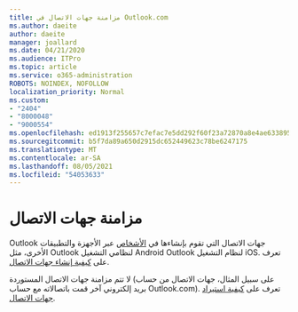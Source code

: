 ```yaml
---
title: مزامنة جهات الاتصال في Outlook.com
ms.author: daeite
author: daeite
manager: joallard
ms.date: 04/21/2020
ms.audience: ITPro
ms.topic: article
ms.service: o365-administration
ROBOTS: NOINDEX, NOFOLLOW
localization_priority: Normal
ms.custom:
- "2404"
- "8000048"
- "9000554"
ms.openlocfilehash: ed1913f255657c7efac7e5dd292f60f23a72870a8e4ae6338952e790416dd993
ms.sourcegitcommit: b5f7da89a650d2915dc652449623c78be6247175
ms.translationtype: MT
ms.contentlocale: ar-SA
ms.lasthandoff: 08/05/2021
ms.locfileid: "54053633"
---
```

# <a name="sync-contacts"></a>مزامنة جهات الاتصال

Outlook جهات الاتصال التي تقوم بإنشاءها في [الأشخاص](https://outlook.live.com/people/) عبر الأجهزة والتطبيقات الأخرى، مثل Outlook لنظامي التشغيل Android Outlook لنظام التشغيل iOS. تعرف على [كيفية إنشاء جهات الاتصال](https://support.office.com/article/5b909158-036e-4820-92f7-2a27f57b9f01).

لا تتم مزامنة جهات الاتصال المستوردة (على سبيل المثال، جهات الاتصال من حساب بريد إلكتروني آخر قمت باتصالاته مع حساب Outlook.com). تعرف على [كيفية استيراد جهات الاتصال](https://support.office.com/article/285a3b55-8d93-4ac8-93df-43fffd13b2f1).